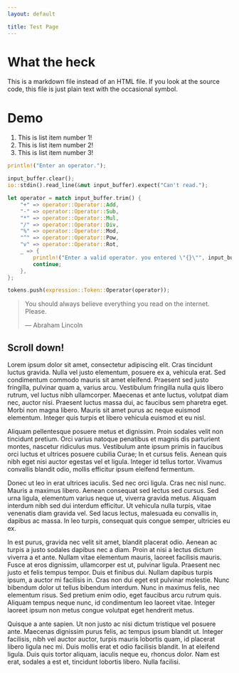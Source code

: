 ```yaml
---
layout: default

title: Test Page
---
```

# What the heck

This is a markdown file instead of an HTML file. If you look at the source code, this file is just plain text with the occasional symbol.

# Demo

1. This is list item number 1!
2. This is list item number 2!
3. This is list item number 3!

``` rust
println!("Enter an operator.");

input_buffer.clear();
io::stdin().read_line(&mut input_buffer).expect("Can't read.");

let operator = match input_buffer.trim() {
	"+" => operator::Operator::Add,
	"-" => operator::Operator::Sub,
	"*" => operator::Operator::Mul,
	"/" => operator::Operator::Div,
	"%" => operator::Operator::Mod,
	"^" => operator::Operator::Pow,
	"v" => operator::Operator::Rot,
	_ => {
		println!("Enter a valid operator. you entered \"{}\"", input_buffer);
		continue;
	},
};

tokens.push(expression::Token::Operator(operator));
```

> You should always believe everything you read on the internet. Please.
> 
> &mdash; Abraham Lincoln

## Scroll down!

Lorem ipsum dolor sit amet, consectetur adipiscing elit. Cras tincidunt luctus gravida. Nulla vel justo elementum, posuere ex a, vehicula erat. Sed condimentum commodo mauris sit amet eleifend. Praesent sed justo fringilla, pulvinar quam a, varius arcu. Vestibulum fringilla nulla quis libero rutrum, vel luctus nibh ullamcorper. Maecenas et ante luctus, volutpat diam nec, auctor nisi. Praesent luctus massa dui, ac faucibus sem pharetra eget. Morbi non magna libero. Mauris sit amet purus ac neque euismod elementum. Integer quis turpis et libero vehicula euismod et eu nisl.

Aliquam pellentesque posuere metus et dignissim. Proin sodales velit non tincidunt pretium. Orci varius natoque penatibus et magnis dis parturient montes, nascetur ridiculus mus. Vestibulum ante ipsum primis in faucibus orci luctus et ultrices posuere cubilia Curae; In et cursus felis. Aenean quis nibh eget nisi auctor egestas vel et ligula. Integer id tellus tortor. Vivamus convallis blandit odio, mollis efficitur ipsum eleifend fermentum.

Donec ut leo in erat ultrices iaculis. Sed nec orci ligula. Cras nec nisl nunc. Mauris a maximus libero. Aenean consequat sed lectus sed cursus. Sed urna ligula, elementum varius neque ut, viverra gravida metus. Aliquam interdum nibh sed dui interdum efficitur. Ut vehicula nulla turpis, vitae venenatis diam gravida vel. Sed lacus lectus, malesuada eu convallis in, dapibus ac massa. In leo turpis, consequat quis congue semper, ultricies eu ex.

In est purus, gravida nec velit sit amet, blandit placerat odio. Aenean ac turpis a justo sodales dapibus nec a diam. Proin at nisi a lectus dictum viverra a et ante. Nullam vitae elementum mauris, laoreet facilisis mauris. Fusce at eros dignissim, ullamcorper est ut, pulvinar ligula. Praesent nec justo et felis tempus tempor. Duis et finibus dui. Nullam dapibus turpis ipsum, a auctor mi facilisis in. Cras non dui eget est pulvinar molestie. Nunc bibendum dolor ut tellus bibendum interdum. Nunc in maximus felis, nec elementum risus. Sed pretium enim odio, eget faucibus arcu rutrum quis. Aliquam tempus neque nunc, id condimentum leo laoreet vitae. Integer laoreet ipsum non metus congue volutpat eget hendrerit metus.

Quisque a ante sapien. Ut non justo ac nisi dictum tristique vel posuere ante. Maecenas dignissim purus felis, ac tempus ipsum blandit ut. Integer facilisis, nibh vel auctor auctor, turpis mauris lobortis quam, id placerat libero ligula nec mi. Duis mollis erat et odio facilisis blandit. In at eleifend ligula. Duis quis tortor aliquam, iaculis neque eu, rhoncus dolor. Nam est erat, sodales a est et, tincidunt lobortis libero. Nulla facilisi.
